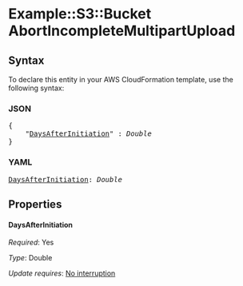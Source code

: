 # Example::S3::Bucket AbortIncompleteMultipartUpload

## Syntax

To declare this entity in your AWS CloudFormation template, use the following syntax:

### JSON

<pre>
{
    "<a href="#daysafterinitiation" title="DaysAfterInitiation">DaysAfterInitiation</a>" : <i>Double</i>
}
</pre>

### YAML

<pre>
<a href="#daysafterinitiation" title="DaysAfterInitiation">DaysAfterInitiation</a>: <i>Double</i>
</pre>

## Properties

#### DaysAfterInitiation

_Required_: Yes

_Type_: Double

_Update requires_: [No interruption](https://docs.aws.amazon.com/AWSCloudFormation/latest/UserGuide/using-cfn-updating-stacks-update-behaviors.html#update-no-interrupt)
